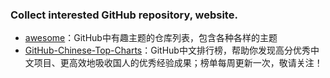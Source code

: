 ### Collect interested GitHub repository, website.

- [awesome](https://github.com/sindresorhus/awesome)：GitHub中有趣主题的仓库列表，包含各种各样的主题
- [GitHub-Chinese-Top-Charts](https://github.com/kon9chunkit/GitHub-Chinese-Top-Charts)：GitHub中文排行榜，帮助你发现高分优秀中文项目、更高效地吸收国人的优秀经验成果；榜单每周更新一次，敬请关注！

